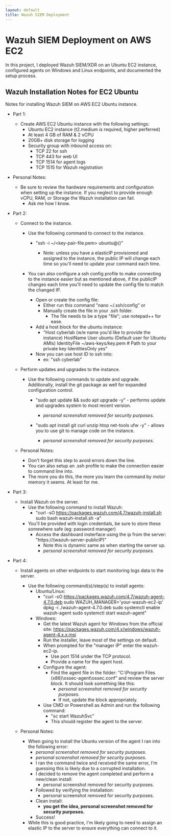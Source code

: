 ```yaml
---
layout: default
title: Wazuh SIEM Deployment
---
```


# Wazuh SIEM Deployment on AWS EC2

In this project, I deployed Wazuh SIEM/XDR on an Ubuntu EC2 instance, configured agents on Windows and Linux endpoints, and documented the setup process.  
## Wazuh Installation Notes for EC2 Ubuntu
Notes for installing Wazuh SIEM on AWS EC2 Ubuntu instance.

- Part 1:
  - Create AWS EC2 Ubuntu instance with the following settings:
    - Ubuntu EC2 instance (t2.medium is required, higher perferred)
    - At least 4 GB of RAM & 2 vCPU
    - 20GB+ disk storage for logging
    - Security group with inbound access on:
      - TCP 22 for ssh
      - TCP 443 for web UI
      - TCP 1514 for agent logs
      - TCP 1515 for Wazuh registration


 - Personal Notes:
   - Be sure to review the hardware requirements and configuration when setting up the instance. If you neglect to provide enough vCPU, RAM, or Storage the Wazuh installation can fail.
     - Ask me how I know.
     


     
- Part 2:
  - Connect to the instance.
    - Use the following command to connect to the instance. 
      - "ssh -i ~/<key-pair-file.pem> ubuntu@(<instancepublicIP>)"
        - Note: unless you have a elasticIP provisioned and assigned to the instance, the public IP will change each time so you'll need to update your command each time.

    - You can also configure a ssh config profile to make connecting to the instance easier but as mentioned above, if the publicIP changes each time you'll need to update the config file to match the changed IP.
      - Open or create the config file:
        - Either run this command "nano ~/.ssh/config" or
        - Manually create the file in your .ssh folder.
          - The file needs to be a type "file"; use notepad++ for ease.
      - Add a host block for the ubuntu instance:
        - "Host cyberlab (w/e name you'd like to provide the instance)
            HostName <the EC2 public IP>
            User ubuntu (Default user for Ubuntu AMIs)
            IdentityFile ~/aws-keys/key.pem  # Path to your private key
            IdentitiesOnly yes"
      - Now you can use host ID to ssh into:
        - ex: "ssh cyberlab"

  - Perform updates and upgrades to the instance.
    - Use the following commands to update and upgrade. Additionally, install the git package as well for expanded configuration control.
      - "sudo apt update && sudo apt upgrade -y" - performs update and upgrades system to most recent version.
        - _personal screenshot removed for security purposes._

      - "sudo apt install git curl unzip htop net-tools ufw -y" - allows you to use git to manage code on the instance.
        - _personal screenshot removed for security purposes._


  - Personal Notes:
    - Don't forget this step to avoid errors down the line.
    - You can also setup an .ssh profile to make the connection easier to command line into.
    - The more you do this, the more you learn the command by motor memory it seems. At least for me.

- Part 3:
  - Install Wazuh on the server.
    - Use the following command to install Wazuh:
      - "curl -sO https://packages.wazuh.com/4.7/wazuh-install.sh
        sudo bash wazuh-install.sh -a"
    - You'll be provided with login credentials, be sure to store these somewhere safe (eg: password manager)
      - Access the dashboard insterface using the ip from the server: "https://(wazuh-server-publicIP)"
        - Note this is dynamic same as when starting the server up.
        - _personal screenshot removed for security purposes._

   
- Part 4:
  - Install agents on other endpoints to start monitoring logs data to the server.
    - Use the following command(s)/step(s) to install agents:
      - Ubuntu/Linux:
        - "curl -sO https://packages.wazuh.com/4.7/wazuh-agent-4.7.0.deb
           sudo WAZUH_MANAGER='your-wazuh-ec2-ip' dpkg -i ./wazuh-agent-4.7.0.deb
           sudo systemctl enable wazuh-agent
           sudo systemctl start wazuh-agent"
      - Windows:
        - Get the latest Wazuh agent for Windows from the official site: https://packages.wazuh.com/4.x/windows/wazuh-agent-4.x.x.msi
        - Run the installer, leave most of the settings on default.
        - When prompted for the "manager IP" enter the wazuh-ec2-ip.
          - Use port 1514 under the TCP protocol.
          - Provide a name for the agent host.
        - Configure the agent:
          - Find the agent file in the folder: "C:\Program Files (x86)\ossec-agent\ossec.conf" and review the server block. It should look something like this:
            - _personal screenshot removed for security purposes._
            - If not, update the block appropriately.
        - Use CMD or Powershell as Admin and run the following command:
          - "sc start WazuhSvc"
          - This should register the agent to the server.
         
  - Personal Notes:
    - When going to install the Ubuntu version of the agent I ran into the following error:
      - _personal screenshot removed for security purposes._
      - _personal screenshot removed for security purposes._
      - I ran the command twice and received the same error, I'm guessing this is likely due to a corrupted installation.
      - I decided to remove the agent completed and perform a new/clean install:
        - personal screenshot removed for security purposes.
      - Followed by verifying the installation:
        - personal screenshot removed for security purposes.
      - Clean install:
        - **you get the idea, personal screenshot removed for security purposes.**
      - Success!
    - While this is good practice, I'm likely going to need to assign an elastic IP to the server to ensure everything can connect to it.


